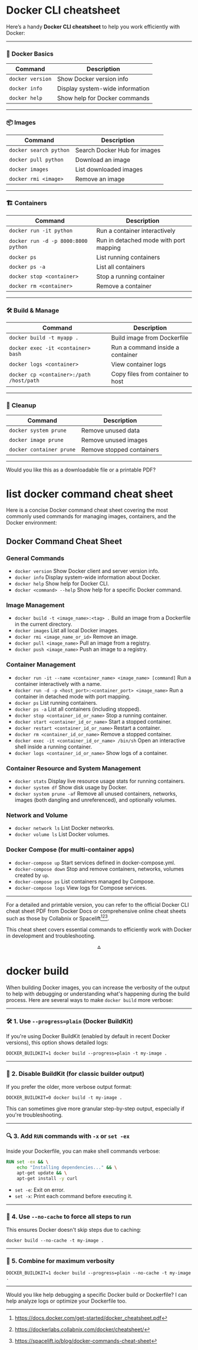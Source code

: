 
# Docker CLI cheatsheet

Here’s a handy **Docker CLI cheatsheet** to help you work efficiently with Docker:

---

### 🐳 **Docker Basics**

|Command|Description|
|---|---|
|`docker version`|Show Docker version info|
|`docker info`|Display system-wide information|
|`docker help`|Show help for Docker commands|

---

### 📦 **Images**

|Command|Description|
|---|---|
|`docker search python`|Search Docker Hub for images|
|`docker pull python`|Download an image|
|`docker images`|List downloaded images|
|`docker rmi <image>`|Remove an image|

---

### 🏗️ **Containers**

|Command|Description|
|---|---|
|`docker run -it python`|Run a container interactively|
|`docker run -d -p 8000:8000 python`|Run in detached mode with port mapping|
|`docker ps`|List running containers|
|`docker ps -a`|List all containers|
|`docker stop <container>`|Stop a running container|
|`docker rm <container>`|Remove a container|

---

### 🛠️ **Build & Manage**

|Command|Description|
|---|---|
|`docker build -t myapp .`|Build image from Dockerfile|
|`docker exec -it <container> bash`|Run a command inside a container|
|`docker logs <container>`|View container logs|
|`docker cp <container>:/path /host/path`|Copy files from container to host|

---

### 🧹 **Cleanup**

|Command|Description|
|---|---|
|`docker system prune`|Remove unused data|
|`docker image prune`|Remove unused images|
|`docker container prune`|Remove stopped containers|

---

Would you like this as a downloadable file or a printable PDF?

# list docker command cheat sheet

Here is a concise Docker command cheat sheet covering the most commonly used commands for managing images, containers, and the Docker environment:

## Docker Command Cheat Sheet

### General Commands

- `docker version`
Show Docker client and server version info.
- `docker info`
Display system-wide information about Docker.
- `docker help`
Show help for Docker CLI.
- `docker <command> --help`
Show help for a specific Docker command.


### Image Management

- `docker build -t <image_name>:<tag> .`
Build an image from a Dockerfile in the current directory.
- `docker images`
List all local Docker images.
- `docker rmi <image_name_or_id>`
Remove an image.
- `docker pull <image_name>`
Pull an image from a registry.
- `docker push <image_name>`
Push an image to a registry.


### Container Management

- `docker run -it --name <container_name> <image_name> [command]`
Run a container interactively with a name.
- `docker run -d -p <host_port>:<container_port> <image_name>`
Run a container in detached mode with port mapping.
- `docker ps`
List running containers.
- `docker ps -a`
List all containers (including stopped).
- `docker stop <container_id_or_name>`
Stop a running container.
- `docker start <container_id_or_name>`
Start a stopped container.
- `docker restart <container_id_or_name>`
Restart a container.
- `docker rm <container_id_or_name>`
Remove a stopped container.
- `docker exec -it <container_id_or_name> /bin/sh`
Open an interactive shell inside a running container.
- `docker logs <container_id_or_name>`
Show logs of a container.


### Container Resource and System Management

- `docker stats`
Display live resource usage stats for running containers.
- `docker system df`
Show disk usage by Docker.
- `docker system prune -af`
Remove all unused containers, networks, images (both dangling and unreferenced), and optionally volumes.


### Network and Volume

- `docker network ls`
List Docker networks.
- `docker volume ls`
List Docker volumes.


### Docker Compose (for multi-container apps)

- `docker-compose up`
Start services defined in docker-compose.yml.
- `docker-compose down`
Stop and remove containers, networks, volumes created by `up`.
- `docker-compose ps`
List containers managed by Compose.
- `docker-compose logs`
View logs for Compose services.

---

For a detailed and printable version, you can refer to the official Docker CLI cheat sheet PDF from Docker Docs or comprehensive online cheat sheets such as those by Collabnix or Spacelift[^1][^2][^3].

This cheat sheet covers essential commands to efficiently work with Docker in development and troubleshooting.

<div style="text-align: center">⁂</div>

[^1]: https://docs.docker.com/get-started/docker_cheatsheet.pdf

[^2]: https://dockerlabs.collabnix.com/docker/cheatsheet/

[^3]: https://spacelift.io/blog/docker-commands-cheat-sheet

[^4]: https://www.reddit.com/r/docker/comments/17zldvu/the_ultimate_docker_cheat_sheet/

[^5]: https://pagertree.com/blog/docker-commands-cheat-sheet

[^6]: https://www.docker.com/resources/cli-cheat-sheet/

[^7]: https://kapeli.com/cheat_sheets/Dockerfile.docset/Contents/Resources/Documents/index

# docker build

When building Docker images, you can increase the verbosity of the output to help with debugging or understanding what's happening during the build process. Here are several ways to make `docker build` more verbose:

---

### 🛠️ **1. Use `--progress=plain` (Docker BuildKit)**

If you're using Docker BuildKit (enabled by default in recent Docker versions), this option shows detailed logs:

```Shell
DOCKER_BUILDKIT=1 docker build --progress=plain -t my-image .
```

---

### 🧱 **2. Disable BuildKit (for classic builder output)**

If you prefer the older, more verbose output format:

```Shell
DOCKER_BUILDKIT=0 docker build -t my-image .
```

This can sometimes give more granular step-by-step output, especially if you're troubleshooting.

---

### 🔍 **3. Add `RUN` commands with `-x` or `set -ex`**

Inside your Dockerfile, you can make shell commands verbose:

```Dockerfile
RUN set -ex && \
    echo "Installing dependencies..." && \
    apt-get update && \
    apt-get install -y curl
```

- `set -e`: Exit on error.
- `set -x`: Print each command before executing it.

---

### 🧪 **4. Use `--no-cache` to force all steps to run**

This ensures Docker doesn't skip steps due to caching:

```Shell
docker build --no-cache -t my-image .
```

---

### 🧰 **5. Combine for maximum verbosity**

```Shell
DOCKER_BUILDKIT=1 docker build --progress=plain --no-cache -t my-image .
```

---

Would you like help debugging a specific Docker build or Dockerfile? I can help analyze logs or optimize your Dockerfile too.
